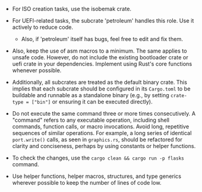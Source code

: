 - For ISO creation tasks, use the isobemak crate.
- For UEFI-related tasks, the subcrate 'petroleum' handles this role. Use it actively to reduce code.
  - Also, if 'petroleum' itself has bugs, feel free to edit and fix them.

- Also, keep the use of asm macros to a minimum. The same applies to unsafe code. However, do not include the existing bootloader crate or uefi crate in your dependencies. Implement using Rust's core functions whenever possible.

- Additionally, all subcrates are treated as the default binary crate. This implies that each subcrate should be configured in its `Cargo.toml` to be buildable and runnable as a standalone binary (e.g., by setting `crate-type = ["bin"]` or ensuring it can be executed directly).
- Do not execute the same command three or more times consecutively. A "command" refers to any executable operation, including shell commands, function calls, or macro invocations. Avoid long, repetitive sequences of similar operations. For example, a long series of identical `port.write()` calls, as seen in `graphics.rs`, should be refactored for clarity and conciseness, perhaps by using constants or helper functions.

- To check the changes, use the `cargo clean && cargo run -p flasks` command.

- Use helper functions, helper macros, structures, and type generics wherever possible to keep the number of lines of code low.
